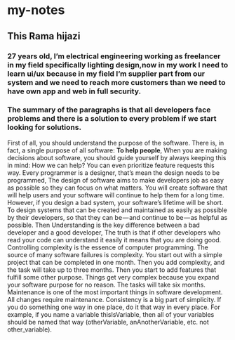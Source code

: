 # my-notes
## This Rama hijazi

### **27** years old, I’m electrical engineering working as freelancer in my field specifically lighting design,now in my work I need to learn ui/ux because in my field I’m supplier part from our system and we need to reach more customers than we need to have own app and web in full security.
### The summary of the paragraphs is that all developers face problems and there is a solution to every problem if we start looking for solutions.
First of all, you should understand the purpose of the software. There is, in fact, a single purpose of all software: **To help people**, When you are making decisions about software, you should guide yourself by always keeping this in mind: How we can help? You can even prioritize feature requests this way. Every programmer is a designer, that’s mean the design needs to be programmed, The design of software aims to make developers job as easy as possible so they can focus on what matters. You will create software that will help users and your software will continue to help them for a long time.
However, if you design a bad system, your software’s lifetime will be short. To design systems that can be created and maintained as easily as possible by their developers, so that they can be — and continue to be — as helpful as possible. Then Understanding is the key difference between a bad developer and a good developer, The truth is that if other developers who read your code can understand it easily it means that you are doing good.
Controlling complexity is the essence of computer programming. The source of many software failures is complexity. You start out with a simple project that can be completed in one month. Then you add complexity, and the task will take up to three months. Then you start to add features that fulfill some other purpose. Things get very complex because you expand your software purpose for no reason. The tasks will take six months.
Maintenance is one of the most important things in software development. All changes require maintenance. Consistency is a big part of simplicity. If you do something one way in one place, do it that way in every place. For example, if you name a variable thisIsVariable, then all of your variables should be named that way (otherVariable, anAnotherVariable, etc. not other_variable). 
